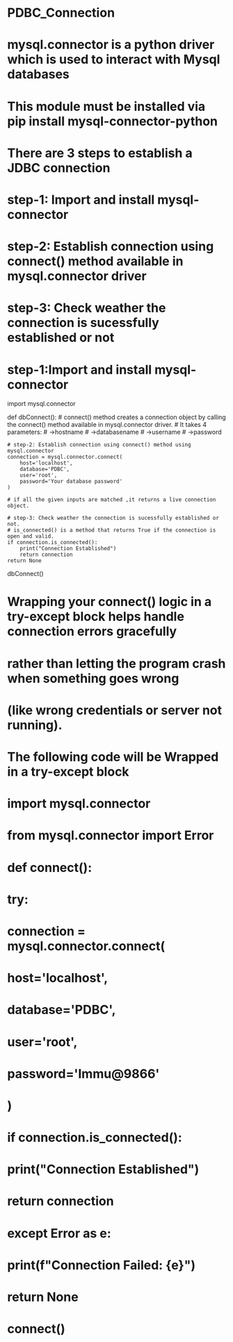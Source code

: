 # PDBC_Connection

# mysql.connector is a python driver which is used to interact with Mysql databases
# This module must be installed via pip install mysql-connector-python

# There are 3 steps to establish a JDBC connection
# step-1: Import and install mysql-connector
# step-2: Establish connection using connect() method available in mysql.connector driver
# step-3: Check weather the connection is sucessfully established or not

# step-1:Import and install mysql-connector

import mysql.connector

def dbConnect():
    # connect() method creates a connection object by calling the connect() method available in mysql.connector driver.
    # It takes 4 parameters:
        # ->hostname
        # ->databasename
        # ->username
        # ->password

    # step-2: Establish connection using connect() method using mysql.connector
    connection = mysql.connector.connect(
        host='localhost',
        database='PDBC',
        user='root',
        password='Your database password'
    )
    
    # if all the given inputs are matched ,it returns a live connection object.

    # step-3: Check weather the connection is sucessfully established or not.
    # is_connected() is a method that returns True if the connection is open and valid.
    if connection.is_connected():
        print("Connection Established")
        return connection
    return None
dbConnect()

# Wrapping your connect() logic in a try-except block helps handle connection errors gracefully 
# rather than letting the program crash when something goes wrong 
# (like wrong credentials or server not running).

# The following code will be Wrapped in a try-except block

# import mysql.connector
# from mysql.connector import Error
# def connect():
#     try:
#         connection = mysql.connector.connect(
#             host='localhost',
#             database='PDBC',
#             user='root',
#             password='Immu@9866'
#         )
#         if connection.is_connected():
#             print("Connection Established")
#             return connection
#     except Error as e:
#         print(f"Connection Failed: {e}")
#     return None
# connect()
